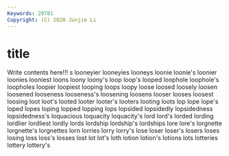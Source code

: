 ```yaml
---
Keywords: 29781
Copyright: (C) 2020 Junjie Li
---
```


# title

Write contents here!!!
s
looneyier 
looneyies 
looneys 
loonie 
loonie's 
loonier 
loonies 
looniest 
loons 
loony
loony's 
loop 
loop's 
looped 
loophole 
loophole's 
loopholes 
loopier 
loopiest 
looping
loops 
loopy 
loose 
loosed 
loosely 
loosen 
loosened 
looseness 
looseness's 
loosening
loosens 
looser 
looses 
loosest 
loosing 
loot 
loot's 
looted 
looter 
looter's
looters 
looting 
loots 
lop 
lope 
lope's 
loped 
lopes 
loping 
lopped
lopping 
lops 
lopsided 
lopsidedly 
lopsidedness 
lopsidedness's 
loquacious 
loquacity 
loquacity's 
lord
lord's 
lorded 
lording 
lordlier 
lordliest 
lordly 
lords 
lordship 
lordship's 
lordships
lore 
lore's 
lorgnette 
lorgnette's 
lorgnettes 
lorn 
lorries 
lorry 
lorry's 
lose
loser 
loser's 
losers 
loses 
losing 
loss 
loss's 
losses 
lost 
lot
lot's 
loth 
lotion 
lotion's 
lotions 
lots 
lotteries 
lottery 
lottery's 

